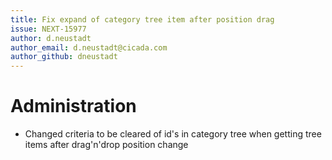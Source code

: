 ```yaml
---
title: Fix expand of category tree item after position drag
issue: NEXT-15977
author: d.neustadt
author_email: d.neustadt@cicada.com 
author_github: dneustadt
---
```

# Administration
* Changed criteria to be cleared of id's in category tree when getting tree items after drag'n'drop position change
